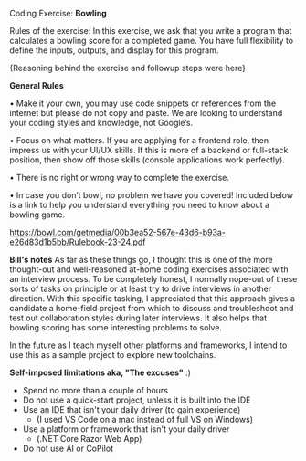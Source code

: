 
Coding Exercise: **Bowling**

Rules of the exercise:
In this exercise, we ask that you write a program that calculates a bowling score for a completed game. You have full flexibility to define the inputs, outputs, and display for this program.

{Reasoning behind the exercise and followup steps were here}

**General Rules**

• Make it your own, you may use code snippets or references from the internet but please do not copy and paste. We are looking to understand your coding styles and knowledge, not Google’s.

• Focus on what matters. If you are applying for a frontend role, then impress us with your UI/UX skills. If this is more of a backend or full-stack position, then show off those skills (console applications work perfectly).

• There is no right or wrong way to complete the exercise.

• In case you don’t bowl, no problem we have you covered! Included below is a link to help you understand everything you need to know about a bowling game.

https://bowl.com/getmedia/00b3ea52-567e-43d6-b93a-e26d83d1b5bb/Rulebook-23-24.pdf

**Bill's notes** 
As far as these things go, I thought this is one of the more thought-out and well-reasoned at-home coding exercises associated with an interview process.  To be completely honest, I normally nope-out of these sorts of tasks on principle or at least try to drive interviews in another direction.   With this specific tasking,  I appreciated that this approach gives a candidate a home-field project from which to discuss and troubleshoot and test out collaboration styles during later interviews.   It also helps that bowling scoring has some interesting problems to solve.   

In the future as I teach myself other platforms and frameworks, I intend to use this as a sample project to explore new toolchains.  

**Self-imposed limitations aka, "The excuses"** :)

 - Spend no more than a couple of hours 
 - Do not use a quick-start project, unless it is built into the IDE 
 - Use an IDE that isn't your daily driver (to gain experience)
      - (I used VS Code on a mac instead of full VS on Windows) 
- Use a platform or framework that isn't your daily driver 
    - (.NET Core Razor Web App)  
- Do not use AI or CoPilot
